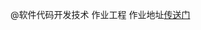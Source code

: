 @软件代码开发技术 作业工程
作业地址[传送门](https://edu.cnblogs.com/campus/gdgy/2021Softwarecodedevelopmenttechnology/homework/11968)
